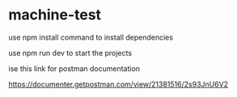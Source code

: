 # machine-test

use npm install command to install dependencies

use npm run dev to start the projects 

ise this link for postman documentation

https://documenter.getpostman.com/view/21381516/2s93JnU6V2
